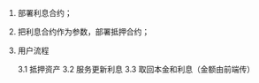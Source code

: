 

1.  部署利息合约；

2.  把利息合约作为参数，部署抵押合约；

3.   用户流程

     3.1 抵押资产
     3.2 服务更新利息
     3.3 取回本金和利息（金额由前端传）
